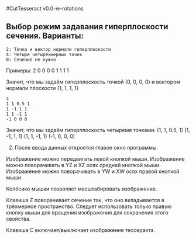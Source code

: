 #CutTesseract v0.0-w-rotations

## Выбор режим задавания гиперплоскости сечения. Варианты:
	2: Точка и вектор нормали гиперплоскости
	4: Четыре четырёхмерных точек
	0: Сечение не нужно
Примеры:
    2
    0 0 0 0
    1 1 1 1

Значит, что мы задаём гиперплоскость точкой (0, 0, 0, 0) и
вектором нормали плоскости {1, 1, 1, 1}

    4
    1 1 0.5 1
    1 -1 1 1
    1 1 -1 1
    -1 0 0 0

Значит, что мы задаём гиперплоскость четыремя точками:
(1, 1, 0.5, 1) 
(1, -1, 1, 1)
(1, 1, -1, 1)
(-1, 0, 0, 0)

2. После ввода данных откроется главое окно программы.

Изображение можно передвигать левой кнопкой мыши.
Изображение можно поворачивать в YZ и XZ осях средней кнопкой мыши.
Изображение можно поворачивать в YW и XW осях правой кнопкой мыши.

Колёсико мышки позволяет масштабировать изображение.

Клавиша Z поворачивает сечение так, что оно вкладывается в трёхмерное пространство.
Следует использовать только правую кнопку мыши для вращения изображения для
сохранения этого свойства.

Клавиша C включает/выключает изображение тессеракта.

